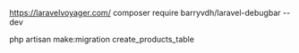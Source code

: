 https://laravelvoyager.com/
composer require barryvdh/laravel-debugbar --dev

php artisan make:migration create_products_table
